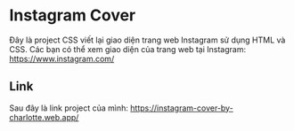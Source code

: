 # Instagram Cover
Đây là project CSS viết lại giao diện trang web Instagram sử dụng HTML và CSS. Các bạn có thể xem giao diện của trang web tại Instagram: https://www.instagram.com/
## Link
Sau đây là link project của mình: https://instagram-cover-by-charlotte.web.app/
